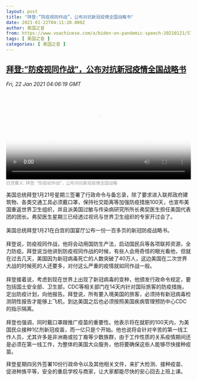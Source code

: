 ```yaml
---
layout: post
title: "拜登:”防疫视同作战”，公布对抗新冠疫情全国战略书"
date: 2021-01-22T04:11:20.000Z
author: 美国之音
from: https://www.voachinese.com/a/biden-on-pandemic-speech-20210121/5747569.html
tags: [ 美国之音 ]
categories: [ 美国之音 ]
---
```

<!--1611288680000-->
[拜登:”防疫视同作战”，公布对抗新冠疫情全国战略书](https://www.voachinese.com/a/biden-on-pandemic-speech-20210121/5747569.html)
------

<div>
<div><i>Fri, 22 Jan 2021 04:06:19 GMT</i></div><video poster="https://images.weserv.nl?url=gdb.voanews.com/c2f7e2f6-2c26-4590-934d-81cfb9c23b94_tv_r1_s_w900.jpg" src="https://av.voanews.com/Videoroot/Pangeavideo/2021/01/c/c2/c2f7e2f6-2c26-4590-934d-81cfb9c23b94_240p.mp4" style="width:100%" controls></video><div><small style="color: #999;">白宫要义: 拜登: “防疫如作战”，公布对抗新冠疫情全国战略</small></div><p>美国总统拜登1月21号星期三签署了行政命令与备忘录，除了要求进入联邦政府建筑物、各类交通工具必须戴口罩，保持社交距离等加强防疫措施100天，也宣布美国重返世界卫生组织，并且派美国过敏与传染病研究所所长弗契医生担任美国代表团的团长。弗契医生星期三已经透过视讯与世界卫生组织的专家开过会了。<br /> <br />美国总统拜登1月21在白宫的国宴厅公布一份一百多页的新冠防疫战略书。<br /> <br />拜登说，防疫视同作战，他将会动用国防生产法，启动国民兵等各项联邦资源，全力防疫。拜登说当他讲到防疫视同作战的时候，有些人会用奇怪的眼光看他，但就在过去几天，美国因为新冠病毒死亡的人数突破了40万人，这边美国在二次世界大战的时候死的人还要多，对付这么严重的疫情就如同作战一般。<br /> <br />拜登接着说，考虑到现在世界上出现了新冠病毒的变种，他颁发行政命令规定，要包括国土安全部、卫生部，CDC等相关部门在14天内针对国际旅客的防疫措施，定出防疫计划，向他报告。拜登说，所有要入境美国的旅客，必须持有新冠病毒检测阴性报告才能够上飞机，到达美国之后也必须按照美国疾病管理预防中心CDC的指示隔离。<br /> <br />拜登也强调，同时戴口罩跟推广疫苗的重要性。他表示将在就职的100天内，为美国民众接种1亿剂新冠疫苗，而一亿只是个开始。他也说将会针对辛苦的第一线工作人员，尤其许多是非洲裔或拉丁裔等少数族群，由于工作性质的关系疫情期间还是必须在第一线工作，为整体的美国大众服务，他将要确保这些人能够尽快接种疫苗。</p><p>拜登星期四另外签署10份行政命令以及其他相关文件，来扩大检测、接种疫苗、促进种族平等，安全的重启学校与商家，让大家都能尽快的安心回去上班上课。</p><p> </p>
</div>
